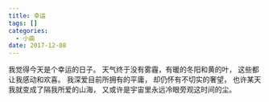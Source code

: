 ```yaml
---
title: 幸运
tags: []
categories:
  - 小曲
date: 2017-12-08
---
```

我觉得今天是个幸运的日子。
天气终于没有雾霾，有暖的冬阳和黄的叶，
这些都让我感动和欢喜。
我深爱目前所拥有的平庸，
却仍怀有不切实的奢望，
也许某天我就变成了隔我所爱的山海，
又或许是宇宙里永远冷眼旁观这时间的尘。